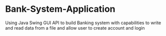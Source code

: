 # Bank-System-Application
Using Java Swing GUI API to build Banking system with capabilities to write and read data from a file and allow user to create account and login
